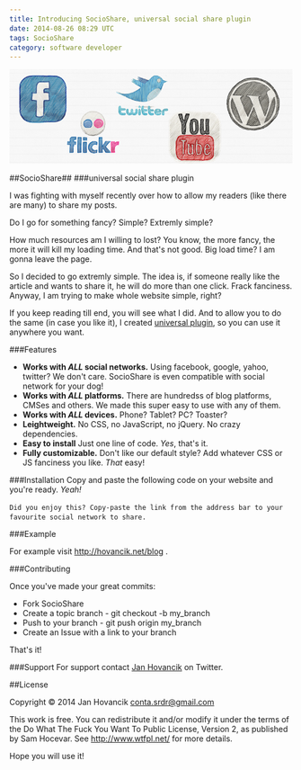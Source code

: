 ```yaml
---
title: Introducing SocioShare, universal social share plugin
date: 2014-08-26 08:29 UTC
tags: SocioShare
category: software developer
---
```


<img title="SocioShare" alt="SocioShare" src="/img/socioshare.png" />

##SocioShare##
###universal social share plugin

I was fighting with myself recently over how to allow my readers (like there are many) to share my posts. 

Do I go for something fancy? Simple? Extremly simple? 

How much resources am I willing to lost? You know, the more fancy, the more it will kill my loading time. And that's not good. Big load time? I am gonna leave the page. 

So I decided to go extremly simple. The idea is, if someone really like the article and wants to share it, he will do more than one click. Frack fanciness. Anyway, I am trying to make whole website simple, right? 

If you keep reading till end, you will see what I did. And to allow you to do the same (in case you like it), I created [universal plugin](https://github.com/hovancik/SocioShare), so you can use it anywhere you want. 

###Features

* **Works with *ALL* social networks.**
Using facebook, google, yahoo, twitter? We don't care. SocioShare is even compatible with social network for your dog!
* **Works with *ALL* platforms.**
There are hundredss of blog platforms, CMSes and others. We made this super easy to use with any of them.
* **Works with *ALL* devices.**
Phone? Tablet? PC? Toaster? 
* **Leightweight.**
No CSS, no JavaScript, no jQuery. No crazy dependencies.
* **Easy to install**
Just one line of code. *Yes*, that's it.
* **Fully customizable.**
Don't like our default style? Add whatever CSS or JS fanciness you like. *That* easy!


###Installation
Copy and paste the following code on your website and you're ready. *Yeah!*

`Did you enjoy this? Copy-paste the link from the address bar to your favourite social network to share.`

###Example

For example visit http://hovancik.net/blog .

###Contributing

Once you've made your great commits:

* Fork SocioShare
* Create a topic branch - git checkout -b my_branch
* Push to your branch - git push origin my_branch
* Create an Issue with a link to your branch

That's it!

###Support
For support contact [Jan Hovancik](https://twitter.com/JanHovancik) on Twitter.

##License

Copyright © 2014 Jan Hovancik <conta.srdr@gmail.com>

This work is free. You can redistribute it and/or modify it under the
terms of the Do What The Fuck You Want To Public License, Version 2,
as published by Sam Hocevar. See http://www.wtfpl.net/ for more details.

Hope you will use it!